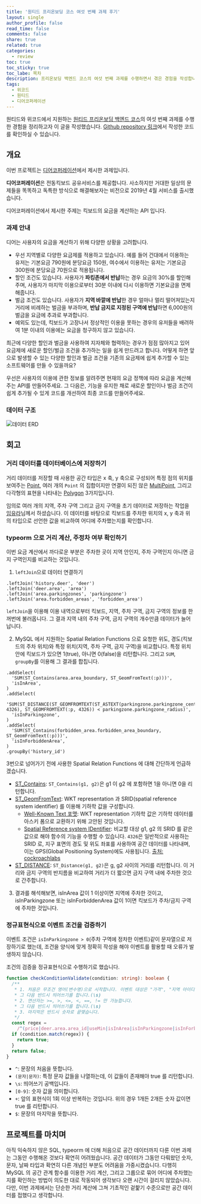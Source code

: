 ```yaml
---
title: '원티드 프리온보딩 코스 여섯 번째 과제 후기'
layout: single
author_profile: false
read_time: false
comments: false
share: true
related: true
categories:
  - review
toc: true
toc_sticky: true
toc_labe: 목차
description: 프리온보딩 백엔드 코스의 여섯 번째 과제를 수행하면서 겪은 경험을 작성합니다.
tags:
  - 위코드
  - 원티드
  - 디어코퍼레이션
---
```


원티드와 위코드에서 지원하는 [원티드 프리온보딩 백엔드 코스](https://www.wanted.co.kr/events/pre_onboarding_course_4)의 여섯 번째 과제를 수행한 경험을 정리하고자 이 글을 작성했습니다. [Github repository 링크](https://github.com/wanted-wecode-subjects/deer-subject)에서 작성한 코드를 확인하실 수 있습니다.

## 개요

이번 프로젝트는 [디어코퍼레이션](https://web.deering.co/)에서 제시한 과제입니다.

**디어코퍼레이션**은 전동킥보드 공유서비스를 제공합니다. 사소하지만 거대한 일상의 문제들을 똑똑하고 독특한 방식으로 해결해보자는 비전으로 2019년 4월 서비스를 출시했습니다.

디어코퍼레이션에서 제시한 주제는 킥보드의 요금을 계산하는 API 입니다.

### 과제 안내

디어는 사용자의 요금을 계산하기 위해 다양한 상황을 고려합니다.

- 우선 지역별로 다양한 요금제를 적용하고 있습니다. 예를 들어 건대에서 이용하는 유저는 기본요금 790원에 분당요금 150원, 여수에서 이용하는 유저는 기본요금 300원에 분당요금 70원으로 적용됩니다.
- 할인 조건도 있습니다. 사용자가 **파킹존에서 반납**하는 경우 요금의 30%를 할인해주며, 사용자가 마지막 이용으로부터 30분 이내에 다시 이용하면 기본요금을 면제해줍니다.
- 벌금 조건도 있습니다. 사용자가 **지역 바깥에 반납**한 경우 얼마나 멀리 떨어져있는지 거리에 비례하는 벌금을 부과하며, **반납 금지로 지정된 구역에 반납**하면 6,000원의 벌금을 요금에 추과로 부과합니다.
- 예외도 있는데, 킥보드가 고장나서 정상적인 이용을 못하는 경우의 유저들을 배려하여 1분 이내의 이용에는 요금을 청구하지 않고 있습니다.

최근에 다양한 할인과 벌금을 사용하여 지자체와 협력하는 경우가 점점 많아지고 있어 요금제에 새로운 할인/벌금 조건을 추가하는 일을 쉽게 만드려고 합니다. 어떻게 하면 앞으로 발생할 수 있는 다양한 할인과 벌금 조건을 기존의 요금제에 쉽게 추가할 수 있는 소프트웨어를 만들 수 있을까요?

우선은 사용자의 이용에 관한 정보를 알려주면 현재의 요금 정책에 따라 요금을 계산해주는 API를 만들어주세요. 그 다음은, 기능을 유지한 채로 새로운 할인이나 벌금 조건이 쉽게 추가될 수 있게 코드를 개선하여 최종 코드를 만들어주세요.

### 데이터 구조

![데이터 ERD](https://user-images.githubusercontent.com/57168321/142719190-3f0dda31-26b1-4aef-8cd1-49750ed7ae34.PNG)

## 회고

### 거리 데이터를 데이터베이스에 저장하기

거리 데이터를 저장할 때 사용한 공간 타입은 x 축, y 축으로 구성되어 특정 점의 위치를 보여주는 [Point](https://dev.mysql.com/doc/refman/5.7/en/gis-class-point.html),
여러 개의 `Point` 의 집합이지만 연결이 되진 않은 [MultiPoint](https://dev.mysql.com/doc/refman/5.7/en/gis-class-multipoint.html), 그리고 다각형의 표현을 나타내는 [Polygon](https://dev.mysql.com/doc/refman/5.7/en/gis-class-polygon.html) 3가지입니다.

임의로 여러 개의 지역, 주차 구역 그리고 금지 구역을 초기 데이터로 저장하는 작업을 [임유라](https://github.com/BangleCoding)님께서 하셨습니다. 이 데이터를 바탕으로 킥보드를 주차한 위치의 x, y 축과 위의 타입으로 선언한 값을 비교하여 어디에 주차했는지를 확인합니다.

### typeorm 으로 거리 계산, 주정차 여부 확인하기

이번 요금 계산에서 까다로운 부분은 주차한 곳이 지역 안인지, 주차 구역인지 아니면 금지 구역인지를 비교하는 것입니다.

1. `leftJoin`으로 데이터 연결하기

```
.leftJoin('history.deer', 'deer')
.leftJoin('deer.area', 'area')
.leftJoin('area.parkingzones', 'parkingzone')
.leftJoin('area.forbidden_areas', 'forbidden_area')
```

`leftJoin`을 이용해 이용 내역으로부터 킥보드, 지역, 주차 구역, 금지 구역의 정보를 한꺼번에 불러옵니다. 그 결과 지역 내의 주차 구역, 금지 구역의 개수만큼 데이터가 늘어납니다.

2. MySQL 에서 지원하는 Spatial Relation Functions 으로 요청한 위도, 경도(킥보드의 주차 위치)와 특정 위치(지역, 주차 구역, 금지 구역)을 비교합니다. 특정 위치 안에 킥보드가 있으면 1(true), 아니면 0(false)을 리턴합니다. 그리고 `SUM`, `groupBy`를 이용해 그 결과를 합칩니다.

```
.addSelect(
  'SUM(ST_Contains(area.area_boundary, ST_GeomFromText(:p)))',
  'isInArea',
)
.addSelect(
  'SUM(ST_DISTANCE(ST_GEOMFROMTEXT(ST_ASTEXT(parkingzone.parkingzone_center_coord), 4326), ST_GEOMFROMTEXT(:p, 4326)) < parkingzone.parkingzone_radius)',
  'isInParkingzone',
)
.addSelect(
  'SUM(ST_Contains(forbidden_area.forbidden_area_boundary, ST_GeomFromText(:p)))',
  'isInForbiddenArea',
)
.groupBy('history_id')
```

3번으로 넘어가기 전에 사용한 Spatial Relation Functions 에 대해 간단하게 언급하겠습니다.

- [ST_Contains](https://dev.mysql.com/doc/refman/5.6/en/spatial-relation-functions-object-shapes.html#function_st-contains): `ST_Contains(g1, g2)`은 g1 이 g2 에 포함하면 1을 아니면 0을 리턴합니다.
- [ST_GeomFromText](https://dev.mysql.com/doc/refman/8.0/en/gis-wkt-functions.html#function_st-geomfromtext): WKT representation 과 SRID(spatial reference system identifier) 를 이용해 기하학 값을 구성합니다.
  - [Well-Known Text 포맷](https://dev.mysql.com/doc/refman/8.0/en/gis-data-formats.html#gis-wkt-format): WKT representation 기하학 값은 기하학 데이터를 아스키 폼으로 교환하기 위해 고안된 것입니다.
  - [Spatial Reference system IDentifier](https://docs.microsoft.com/ko-kr/sql/relational-databases/spatial/spatial-reference-identifiers-srids?view=sql-server-ver15): 비교할 대상 g1, g2 의 SRID 를 같은 값으로 해야 함수의 기능을 수행할 수 있습니다. `4326`은 일반적으로 사용하는 SRID 로, 지구 표면의 경도 및 위도 좌표를 사용하여 공간 데이터를 나타내며, 이는 GPS(Global Positioning System)에도 사용됩니다. [출처: cockroachlabs](https://www.cockroachlabs.com/docs/stable/srid-4326.html)
- [ST_DISTANCE](https://dev.mysql.com/doc/refman/5.6/en/spatial-relation-functions-object-shapes.html#function_st-distance): `ST_Distance(g1, g2)`은 g, g2 사이의 거리를 리턴합니다. 이 거리와 금지 구역의 반지름을 비교하여 거리가 더 짧으면 금지 구역 내에 주차한 것으로 간주합니다.

3. 결과를 해석해보면, isInArea 값이 1 이상이면 지역에 주차한 것이고, isInParkingzone 또는 isInForbiddenArea 값이 1이면 킥보드가 주차/금지 구역에 주차한 것입니다.

### 정규표현식으로 이벤트 조건을 검증하기

이벤트 조건은 `isInParkingzone > 0`(주차 구역에 정차한 이벤트)같이 문자열으로 저장하기로 했는데, 조건을 양식에 맞게 정확히 작성을 해야 이벤트를 활용할 때 오류가 발생하지 않습니다.

조건의 검증을 정규표현식으로 수행하기로 했습니다.

```typescript
function checkConditionValidate(condition: string): boolean {
  /**
   * 1. 처음은 무조건 영어(변수명)으로 시작합니다. 이벤트 대상은 "가격", "지역 아이디", "이용 시간", "지역에 주차", "주차장에 주차", "금지구역 주차"으로 고정합니다.
   * 그 다음 반드시 띄어쓰기를 합니다.(\s)
   * 2. 연산자는 >=, >, <=, <, ==, != 만 가능합니다.
   * 그 다음 반드시 띄어쓰기를 합니다.(\s)
   * 3. 마지막은 반드시 숫자로 끝맺습니다.
   */
  const regex =
    /^(price|deer.area.area_id|useMin|isInArea|isInParkingzone|isInForbiddenArea)\s(>=|>|<=|<|==|!=)\s[0-9]+$/;
  if (condition.match(regex)) {
    return true;
  }
  return false;
}
```

- `^`: 문장의 처음을 뜻합니다.
- `(문자|문자)`: 특정 문자 값들을 나열하는데, 이 값들이 존재해야 true 를 리턴합니다.
- `\s`: 띄어쓰기 공백입니다.
- `[0-9]`: 숫자 값을 의미합니다.
- `+`: 앞의 표현식이 1회 이상 반복하는 것입니다. 위의 경우 1개든 2개든 숫자 값이면 true 를 리턴합니다.
- `$`: 문장의 마지막을 뜻합니다.

## 프로젝트를 마치며

아직 익숙하지 않은 SQL, typeorm 에 더해 처음으로 공간 데이터까지 다룬 이번 과제는 그동안 수행해온 것보다 확연히 어려웠습니다. 공간 데이터가 그동안 다뤄왔던 숫자, 문자, 날짜 타입과 확연히 다른 개념인 부분도 어려움을 가중시켰습니다.
다행히 MySQL 의 공간 관계 함수를 이용한 거리 계산, 그리고 그룹으로 묶어 어디에 주차했는지를 확인하는 방법이 의도한 대로 작동되어 생각보다 오랜 시간이 걸리지 않았습니다. 다만, 이번 과제에서는 단순한 거리 계산에 그쳐 기초적인 겉핥기 수준으로만 공간 데이터를 접했다고 생각합니다.
